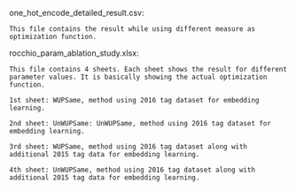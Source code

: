 one_hot_encode_detailed_result.csv:

    This file contains the result while using different measure as optimization function. 


rocchio_param_ablation_study.xlsx:

    This file contains 4 sheets. Each sheet shows the result for different parameter values. It is basically showing the actual optimization function. 

    1st sheet: WUPSame, method using 2016 tag dataset for embedding learning.

    2nd sheet: UnWUPSame: UnWUPSame, method using 2016 tag dataset for embedding learning.

    3rd sheet: WUPSame, method using 2016 tag dataset along with additional 2015 tag data for embedding learning.

    4th sheet: UnWUPSame, method using 2016 tag dataset along with additional 2015 tag data for embedding learning.